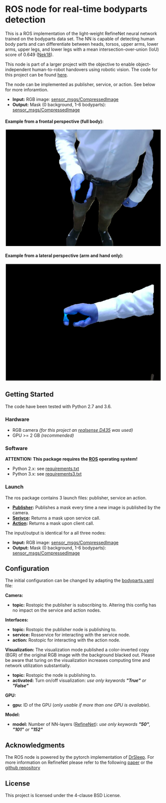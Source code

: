 # ROS node for real-time bodyparts detection #

This is a ROS implementation of the light-weight RefineNet neural network trained on the bodyparts data set. The NN is capable of detecting human body parts and can differentiate between heads, torsos, upper arms, lower arms, upper legs, and lower legs with a mean intersection-over-union (IoU) score of 0.649 ([Nek18](https://github.com/DrSleep/light-weight-refinenet)).

This node is part of a larger project with the objective to enable object-independent human-to-robot handovers using robotic vision. The code for this project can be found [here](https://github.com/patrosAT/human_robot_handover_ros).

The node can be implemented as publisher, service, or action. See below for more inforamtion.

* **Input:** RGB image: [sensor_msgs/CompressedImage](http://docs.ros.org/melodic/api/sensor_msgs/html/msg/CompressedImage.html)
* **Output:** Mask (0 background, 1-6 bodyparts): [sensor_msgs/CompressedImage](http://docs.ros.org/melodic/api/sensor_msgs/html/msg/CompressedImage.html)

#### Example from a frontal perspective (full body): ####
<div style="text-align:center"><img src="./imgs/bodyFront.png" width="500"/></div>

#### Example from a lateral perspective (arm and hand only): ####
<div style="text-align:center"><img src="./imgs/bodySide.png" width="500"/></div>


## Getting Started ##

The code have been tested with Python 2.7 and 3.6.


### Hardware ###

* RGB camera *(for this project an [realsense D435](https://www.intelrealsense.com/depth-camera-d435/) was used)*
* GPU >= 2 GB *(recommended)*


### Software ###

**ATTENTION: This package requires the [ROS](https://www.ros.org/) operating system!**

* Python 2.x: see [requirements.txt](requirements.txt)
* Python 3.x: see [requirements3.txt](requirements3.txt)


### Launch ###

The ros package contains 3 launch files: publisher, service an action. 

* **[Publisher](launch/bodyparts_publisher.launch):** Publishes a mask every time a new image is published by the camera.
* **[Serivce](launch/bodyparts_service.launch):** Returns a mask upon service call.
* **[Action](launch/bodyparts_action.launch):** Returns a mask upon client call.

The input/output is identical for a all three nodes:
* **Input:** RGB image: [sensor_msgs/CompressedImage](http://docs.ros.org/melodic/api/sensor_msgs/html/msg/CompressedImage.html)
* **Output:** Mask (0 background, 1-6 bodyparts): [sensor_msgs/CompressedImage](http://docs.ros.org/melodic/api/sensor_msgs/html/msg/CompressedImage.html)


## Configuration ##

The initial configuration can be changed by adapting the [bodyparts.yaml](cfg/bodyparts.yaml) file:

**Camera:** 
* **topic:** Rostopic the publisher is subscribing to. Altering this config has no impact on the service and action nodes.

**Interfaces:**
* **topic:** Rostopic the publisher node is publishing to.
* **service:** Rosservice for interacting with the service node.
* **action:** Rostopic for interacting with the action node.

**Visualization:** The visualization mode published a color-inverted copy (BGR) of the original RGB image with the background blacked out. Please be aware that turing on the visualization increases computing time and network utilization substantially.

* **topic:** Rostopic the node is publishing to.
* **activated:** Turn on/off visualization: *use only keywords **"True"** or **"False"***

**GPU:**
* **gpu:** ID of the GPU (*only usable if more than one GPU is available*).

**Model:**
* **model:** Number of NN-layers ([RefineNet](https://arxiv.org/abs/1611.06612)): *use only keywords **"50"**, **"101"** or **"152"***


## Acknowledgments ##

The ROS node is powered by the pytorch implementation of [DrSleep](https://github.com/DrSleep). For more information on RefineNet please refer to the following [paper](https://arxiv.org/abs/1611.06612) or the [github repository](https://github.com/DrSleep/light-weight-refinenet)


## License ##

This project is licensed under the 4-clause BSD License.